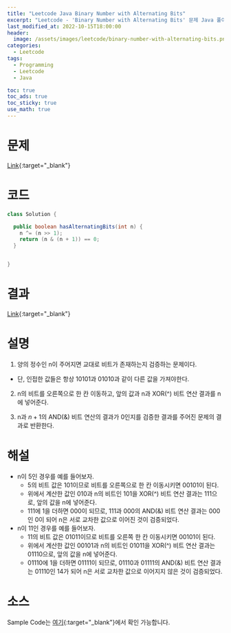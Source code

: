 ```yaml
---
title: "Leetcode Java Binary Number with Alternating Bits"
excerpt: "Leetcode - 'Binary Number with Alternating Bits' 문제 Java 풀이"
last_modified_at: 2022-10-15T18:00:00
header:
  image: /assets/images/leetcode/binary-number-with-alternating-bits.png
categories:
  - Leetcode
tags:
  - Programming
  - Leetcode
  - Java

toc: true
toc_ads: true
toc_sticky: true
use_math: true
---
```

# 문제
[Link](https://leetcode.com/problems/binary-number-with-alternating-bits){:target="_blank"}

# 코드
```java
class Solution {

  public boolean hasAlternatingBits(int n) {
    n ^= (n >> 1);
    return (n & (n + 1)) == 0;
  }


}
```

# 결과
[Link](https://leetcode.com/submissions/detail/822845459/){:target="_blank"}

# 설명
1. 양의 정수인 n이 주어지면 교대로 비트가 존재하는지 검증하는 문제이다.
- 단, 인접한 값들은 항상 10101과 01010과 같이 다른 값을 가져야한다.

2. n의 비트를 오른쪽으로 한 칸 이동하고, 앞의 값과 n과 XOR(^) 비트 연산 결과를 n에 넣어준다.

3. n과 $n + 1$의 AND(&) 비트 연산의 결과가 0인지를 검증한 결과를 주어진 문제의 결과로 반환한다.

# 해설
- n이 5인 경우를 예를 들어보자.
  - 5의 비트 값은 101이므로 비트를 오른쪽으로 한 칸 이동시키면 00101이 된다.
  - 위에서 계산한 값인 010과 n의 비트인 101을 XOR(^) 비트 연산 결과는 111으로, 앞의 값을 n에 넣어준다.
  - 111에 1을 더하면 000이 되므로, 111과 000의 AND(&) 비트 연산 결과는 000인 0이 되어 n은 서로 교차한 값으로 이어진 것이 검증되었다.
- n이 11인 경우를 예를 들어보자.
  - 11의 비트 값은 01011이므로 비트를 오른쪽 한 칸 이동시키면 00101이 된다.
  - 위에서 계산한 값인 00101과 n의 비트인 01011을  XOR(^) 비트 연산 결과는 01110으로, 앞의 값을 n에 넣어준다.
  - 01110에 1을 더하면 01111이 되므로, 01110과 01111의 AND(&) 비트 연산 결과는 01110인 14가 되어 n은 서로 교차한 값으로 이어지지 않은 것이 검증되었다.

# 소스
Sample Code는 [여기](https://github.com/GracefulSoul/leetcode/blob/master/src/main/java/gracefulsoul/problems/BinaryNumberWithAlternatingBits.java){:target="_blank"}에서 확인 가능합니다.